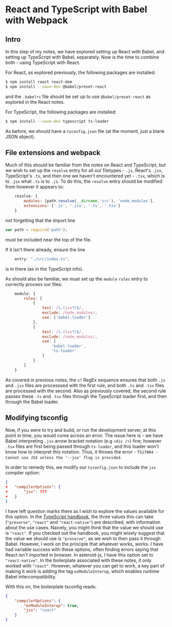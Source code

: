 # React and TypeScript with Babel with Webpack

## Intro

In this step of my notes, we have explored setting up React with Babel, and setting up TypeScript with Babel, separately.
Now is the time to combine both - using TypeScript with React.

For React, as explored previously, the following packages are installed:

```bash
$ npm install react react-dom
$ npm install --save-dev @babel/preset-react
```

and the `.babelrc` file should be set up to use `@babel/preset-react` as explored in the React notes.

For TypeScript, the following packages are installed:

```bash
$ npm install --save-dev typescript ts-loader
```

As before, we should have a `tsconfig.json` file (at the moment, just a blank JSON object).

## File extensions and webpack

Much of this should be familiar from the notes on React and TypeScript, but we wish to set up the `resolve` entry for all our filetypes - `.js`, React's `.jsx`, TypeScript's `.ts`, and then one we haven't encountered yet - `.tsx`, which is to `.jsx` what `.ts` is to `.js`.
To do this, the `resolve` entry should be modified from however it appears to:

```js
    resolve: {
        modules: [path.resolve(__dirname,'src'), 'node_modules'],
        extensions: ['.js', '.jsx', '.ts', '.tsx']
    }
```

not forgetting that the import line

```js
var path = require('path');
```

must be included near the top of the file.

If it isn't there already, ensure the line

```js
    entry: "./src/index.ts",
```

is in there (as in the TypeScript info).

As should also be familiar, we must set up the `module` `rules` entry to correctly process our files:

```js
    module: {
        rules: [
            {
                test: /\.(jsx?)$/,
                exclude: /node_modules/,
                use: ['babel-loader']
            },
            {
                test: /\.(tsx?)$/,
                exclude: /node_modules/,
                use: [
                    'babel-loader',
                    'ts-loader'
                ]
            }
        ]
    }
```

As covered in previous notes, the `x?` RegEx sequence ensures that both `.js` and `.jsx` files are processsed with the first rule, and both `.ts` and `.tsx` files are processed with the second.
Also as previously covered, the second rule passes these `.ts` and `.tsx` files through the TypeScript loader first, and then through the Babel loader.

## Modifying tsconfig

Now, if you were to try and build, or run the development server, at this point in time, you would come across an error.
The issue here is - we have Babel interpreting `.jsx` arrow bracket notation (e.g `<div />`) fine; however `.tsx` files are first being passed through `ts-loader`, and this loader won't know how to interpret this notation.
Thus, it throws the error - `TS17004 - Cannot use JSX unless the '--jsx' flag is provided`.

In order to remedy this, we modify our `tsconfig.json` to include the `jsx` compiler option:

```json
{
+   "compilerOptions": {
+       "jsx": ???
+   }
}
```

I have left question marks there as I wish to explore the values available for this option.
In the [TypeScript handbook](https://www.typescriptlang.org/docs/handbook/jsx.html), the three values this can take (`"preserve"`, `"react"` and `"react-native"`) are described, with information about the use cases.
Naively, you might think that the value we should use is `"react"`.
If you checked out the handbook, you might wisely suggest that the value we should use is `"preserve"`, as we wish to then pass it through Babel.
However, I work on the principle that whatever works, works.
I have had variable success with these options, often finding errors saying that React isn't imported in browser.
In asteroid-js, I have this option set to `"react-native"`.
In the boilerplate associated with these notes, it only worked with `"react"`.
However, whatever you can get to work, a key part of making it work is adding the tag `esModuleInterop`, which enables runtime Babel intercompatibility.

With this on, the boilerplate tsconfig reads:

```json
{
    "compilerOptions": {
        "esModuleInterop": true,
        "jsx": "react"
    }
}
```
